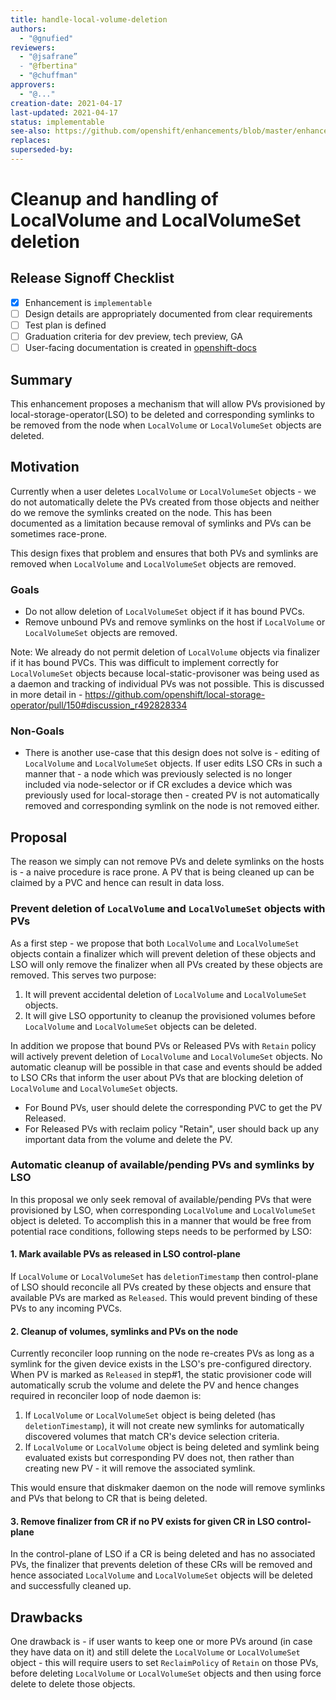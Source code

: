 ```yaml
---
title: handle-local-volume-deletion
authors:
  - "@gnufied"
reviewers:
  - "@jsafrane”
  - "@fbertina"
  - "@chuffman"
approvers:
  - "@..."
creation-date: 2021-04-17
last-updated: 2021-04-17
status: implementable
see-also: https://github.com/openshift/enhancements/blob/master/enhancements/storage/cleanup-lso-symlink.md
replaces:
superseded-by:
---
```


# Cleanup and handling of LocalVolume and LocalVolumeSet deletion

## Release Signoff Checklist

- [x] Enhancement is `implementable`
- [ ] Design details are appropriately documented from clear requirements
- [ ] Test plan is defined
- [ ] Graduation criteria for dev preview, tech preview, GA
- [ ] User-facing documentation is created in [openshift-docs](https://github.com/openshift/openshift-docs/)

## Summary

This enhancement proposes a mechanism that will allow PVs provisioned by local-storage-operator(LSO) to be deleted and corresponding symlinks to be removed from the node when `LocalVolume` or `LocalVolumeSet` objects are deleted.

## Motivation

Currently when a user deletes `LocalVolume` or `LocalVolumeSet` objects - we do not automatically delete the PVs created from those objects and neither do we remove the symlinks created on the node. This has been documented as a limitation because removal of symlinks and PVs can be sometimes race-prone.

This design fixes that problem and ensures that both PVs and symlinks are removed when `LocalVolume` and `LocalVolumeSet` objects are removed.

### Goals

* Do not allow deletion of `LocalVolumeSet` object if it has bound PVCs.
* Remove unbound PVs and remove symlinks on the host if `LocalVolume` or `LocalVolumeSet` objects are removed.

Note: We already do not permit deletion of `LocalVolume` objects via finalizer if it has bound PVCs. This was difficult to implement correctly for `LocalVolumeSet` objects because local-static-provisoner was being used as a daemon and tracking of individual PVs was not possible. This is discussed in more detail in - https://github.com/openshift/local-storage-operator/pull/150#discussion_r492828334


### Non-Goals

* There is another use-case that this design does not solve is - editing of `LocalVolume` and `LocalVolumeSet` objects. If user edits LSO CRs in such a manner that - a node which was previously selected is no longer included via
node-selector or if CR excludes a device which was previously used for local-storage then - created PV is not automatically removed and corresponding symlink on the node is not removed either.

## Proposal

The reason we simply can not remove PVs and delete symlinks on the hosts is - a naive procedure is race prone. A PV that is being cleaned up can be claimed by a PVC and hence can result in data loss.

### Prevent deletion of `LocalVolume` and `LocalVolumeSet` objects with PVs

As a first step - we propose that both `LocalVolume` and `LocalVolumeSet` objects contain a finalizer which will prevent deletion of these objects and LSO will only remove the finalizer when all
PVs created by these objects are removed.  This serves two purpose:

1. It will prevent accidental deletion of `LocalVolume` and `LocalVolumeSet` objects.
2. It will give LSO opportunity to cleanup the provisioned volumes before `LocalVolume` and `LocalVolumeSet` objects can be deleted.

In addition we propose that bound PVs or Released PVs with `Retain` policy will actively prevent deletion of `LocalVolume` and `LocalVolumeSet` objects.
No automatic cleanup will be possible in that case and events should be added to LSO CRs that inform the user about PVs that are blocking deletion of `LocalVolume` and `LocalVolumeSet` objects.

* For Bound PVs, user should delete the corresponding PVC to get the PV Released.
* For Released PVs with reclaim policy "Retain", user should back up any important data from the volume and delete the PV.


### Automatic cleanup of available/pending PVs and symlinks by LSO

In this proposal we only seek removal of available/pending PVs that were provisioned by LSO, when corresponding `LocalVolume` and `LocalVolumeSet` object is deleted. To accomplish this in a manner that
would be free from potential race conditions, following steps needs to be performed by LSO:

#### 1. Mark available PVs as released in LSO control-plane

If `LocalVolume` or `LocalVolumeSet` has `deletionTimestamp` then control-plane of LSO should reconcile all PVs created by these objects and ensure that available PVs are marked as `Released`.
This would prevent binding of these PVs to any incoming PVCs.

#### 2. Cleanup of volumes, symlinks and PVs on the node

Currently reconciler loop running on the node re-creates PVs as long as a symlink for the given device exists in the LSO's pre-configured directory. When PV is marked as `Released` in step#1, the
static provisioner code will automatically scrub the volume and delete the PV and hence changes required in reconciler loop of node daemon is:

1. If `LocalVolume` or `LocalVolumeSet` object is being deleted (has `deletionTimestamp`), it will not create new symlinks for automatically discovered volumes that match CR's device selection criteria.
2. If `LocalVolume` or `LocalVolume` object is being deleted and symlink being evaluated exists but corresponding PV does not, then rather than creating new PV - it will remove the associated symlink.

This would ensure that diskmaker daemon on the node will remove symlinks and PVs that belong to CR that is being deleted.

#### 3. Remove finalizer from CR if no PV exists for given CR in LSO control-plane

In the control-plane of LSO if a CR is being deleted and has no associated PVs, the finalizer that prevents deletion of these CRs will be removed and hence associated `LocalVolume` and `LocalVolumeSet` objects will be deleted and successfully cleaned up.

## Drawbacks

One drawback is - if user wants to keep one or more PVs around (in case they have data on it) and still delete the `LocalVolume` or `LocalVolumeSet` object - this will require users to set `ReclaimPolicy` of `Retain` on those PVs, before deleting `LocalVolume` or `LocalVolumeSet` objects and then using force delete to delete those objects.
